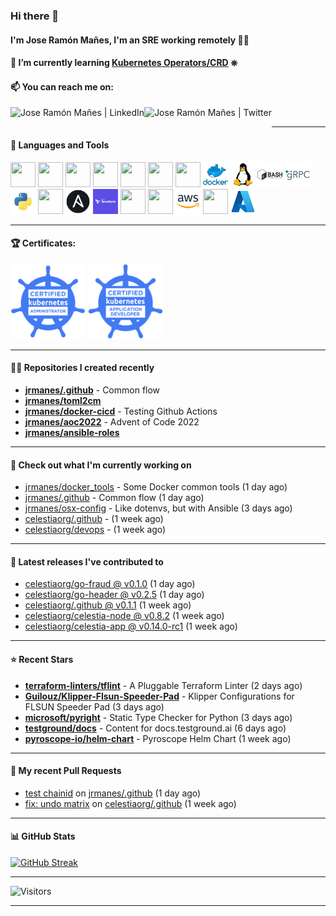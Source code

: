 ### Hi there 👋

#### I'm Jose Ramón Mañes, I'm an SRE working remotely 👨‍💻

####  🌱 I’m currently learning [Kubernetes Operators/CRD](https://kubernetes.io/docs/concepts/extend-kubernetes/operator/) ⎈
####  📫 You can reach me on:

<a href="https://www.linkedin.com/in/joseramonmanesblasco/"><img align="left" alt="Jose Ramón Mañes | LinkedIn" height="32" src="https://img.shields.io/badge/linkedin-%230077B5.svg?&style=for-the-badge&logo=linkedin&logoColor=white"/></a>
<a href="https://twitter.com/jrmanes_"><img align="left" alt="Jose Ramón Mañes | Twitter" height="32" src="https://img.shields.io/badge/Twitter-1DA1F2?style=for-the-badge&logo=twitter&logoColor=white"/></a>
<br/>

---

#### 🔨 Languages and Tools
<p align="left">
<code><img width="40" height="40" src="https://go.dev/blog/go-brand/Go-Logo/PNG/Go-Logo_Blue.png"></code>
<code><img width="40" height="40" src="https://www.vectorlogo.zone/logos/kubernetes/kubernetes-icon.svg"></code>
<code><img width="40" height="40" src="https://cluster-api.sigs.k8s.io/images/introduction.svg"></code>
<code><img width="40" height="40" src="https://cncf-branding.netlify.app/img/projects/argo/icon/color/argo-icon-color.png"></code>
<code><img width="40" height="40" src="https://camo.githubusercontent.com/bd5b74426b7087fe4c8568458993dfff11001c3b9f0a2483e1da43650cbe0672/68747470733a2f2f7777772e766563746f726c6f676f2e7a6f6e652f6c6f676f732f697374696f696f2f697374696f696f2d69636f6e2e737667"></code>
<code><img width="40" height="40" src="https://avatars.githubusercontent.com/u/3380462?s=200&v=4"></code>
<code><img width="40" height="40" src="https://avatars.githubusercontent.com/u/49725059?s=200&v=4"></code>
<code><img width="40" height="40" src="https://github.com/github/explore/raw/main/topics/docker/docker.png"></code>
<code><img width="40" height="40" src="https://github.com/github/explore/raw/main/topics/linux/linux.png"></code>
<code><img width="40" height="40" src="https://github.com/github/explore/raw/main/topics/bash/bash.png"></code>
<code><img width="40" height="40" src="https://raw.githubusercontent.com/github/explore/main/topics/grpc/grpc.png"></code>
<code><img width="40" height="40" src="https://raw.githubusercontent.com/github/explore/main/topics/python/python.png"></code>
<code><img width="40" height="40" src="https://miqh.gallerycdn.vsassets.io/extensions/miqh/vscode-language-rust/0.14.0/1536151476041/Microsoft.VisualStudio.Services.Icons.Default"></code>
<code><img width="40" height="40" src="https://github.com/github/explore/raw/main/topics/ansible/ansible.png"></code>
<code><img width="40" height="40" src="https://raw.githubusercontent.com/github/explore/80688e429a7d4ef2fca1e82350fe8e3517d3494d/topics/terraform/terraform.png"></code>
<code><img width="40" height="40" src="https://www.vectorlogo.zone/logos/vagrantup/vagrantup-icon.svg"></code>
<code><img width="40" height="40" src="https://avatars.githubusercontent.com/u/10203055?s=200&v=4"></code>
<code><img width="40" height="40" src="https://github.com/github/explore/raw/main/topics/aws/aws.png"></code>
<code><img width="40" height="40" src="https://www.vectorlogo.zone/logos/google_cloud/google_cloud-icon.svg"></code>
<code><img width="40" height="40" src="https://raw.githubusercontent.com/github/explore/80688e429a7d4ef2fca1e82350fe8e3517d3494d/topics/azure/azure.png"></code>
</p>

---

#### 🏆 Certificates:

<a href="https://www.credly.com/badges/bbcfc5a2-085d-4661-b385-0ce108904e8c/public_url"><img alt="CKA" width="120" height="120" src="https://raw.githubusercontent.com/cncf/artwork/master/other/cka/color/kubernetes-cka-color.png"/></a>
<a href="https://www.credly.com/badges/bbcfc5a2-085d-4661-b385-0ce108904e8c/public_url"><img alt="CKAD" width="120" height="120" src="https://raw.githubusercontent.com/cncf/artwork/master/other/ckad/color/kubernetes-ckad-color.png"/></a>

---

#### 👨‍💻 Repositories I created recently
- **[jrmanes/.github](https://github.com/jrmanes/.github)** - Common flow
- **[jrmanes/toml2cm](https://github.com/jrmanes/toml2cm)**
- **[jrmanes/docker-cicd](https://github.com/jrmanes/docker-cicd)** - Testing Github Actions
- **[jrmanes/aoc2022](https://github.com/jrmanes/aoc2022)** - Advent of Code 2022
- **[jrmanes/ansible-roles](https://github.com/jrmanes/ansible-roles)**

---

#### 👷 Check out what I'm currently working on


- [jrmanes/docker_tools](https://github.com/jrmanes/docker_tools) - Some Docker common tools (1 day ago)
- [jrmanes/.github](https://github.com/jrmanes/.github) - Common flow (1 day ago)
- [jrmanes/osx-config](https://github.com/jrmanes/osx-config) - Like dotenvs, but with Ansible (3 days ago)
- [celestiaorg/.github](https://github.com/celestiaorg/.github) -  (1 week ago)
- [celestiaorg/devops](https://github.com/celestiaorg/devops) -  (1 week ago)

---

#### 🚀 Latest releases I've contributed to


- [celestiaorg/go-fraud @ v0.1.0](https://github.com/celestiaorg/go-fraud/releases/tag/v0.1.0) (1 day ago)
- [celestiaorg/go-header @ v0.2.5](https://github.com/celestiaorg/go-header/releases/tag/v0.2.5) (1 day ago)
- [celestiaorg/.github @ v0.1.1](https://github.com/celestiaorg/.github/releases/tag/v0.1.1) (1 week ago)
- [celestiaorg/celestia-node @ v0.8.2](https://github.com/celestiaorg/celestia-node/releases/tag/v0.8.2) (1 week ago)
- [celestiaorg/celestia-app @ v0.14.0-rc1](https://github.com/celestiaorg/celestia-app/releases/tag/v0.14.0-rc1) (1 week ago)

---

#### ⭐ Recent Stars


- **[terraform-linters/tflint](https://github.com/terraform-linters/tflint)** - A Pluggable Terraform Linter (2 days ago)
- **[Guilouz/Klipper-Flsun-Speeder-Pad](https://github.com/Guilouz/Klipper-Flsun-Speeder-Pad)** - Klipper Configurations for FLSUN Speeder Pad (3 days ago)
- **[microsoft/pyright](https://github.com/microsoft/pyright)** - Static Type Checker for Python (3 days ago)
- **[testground/docs](https://github.com/testground/docs)** - Content for docs.testground.ai (6 days ago)
- **[pyroscope-io/helm-chart](https://github.com/pyroscope-io/helm-chart)** - Pyroscope Helm Chart (1 week ago)

---

#### 🔨 My recent Pull Requests


- [test chainid](https://github.com/jrmanes/.github/pull/1) on [jrmanes/.github](https://github.com/jrmanes/.github) (1 day ago)
- [fix: undo matrix](https://github.com/celestiaorg/.github/pull/47) on [celestiaorg/.github](https://github.com/celestiaorg/.github) (1 week ago)

---

#### 📊 GitHub Stats

[![GitHub Streak](https://github-readme-streak-stats.herokuapp.com?user=jrmanes&theme=tokyonight&date_format=M%20j%5B%2C%20Y%5D)](https://git.io/streak-stats) 

--- 

![Visitors](https://visitor-badge.glitch.me/badge?page_id=github/jrmanes)

---
